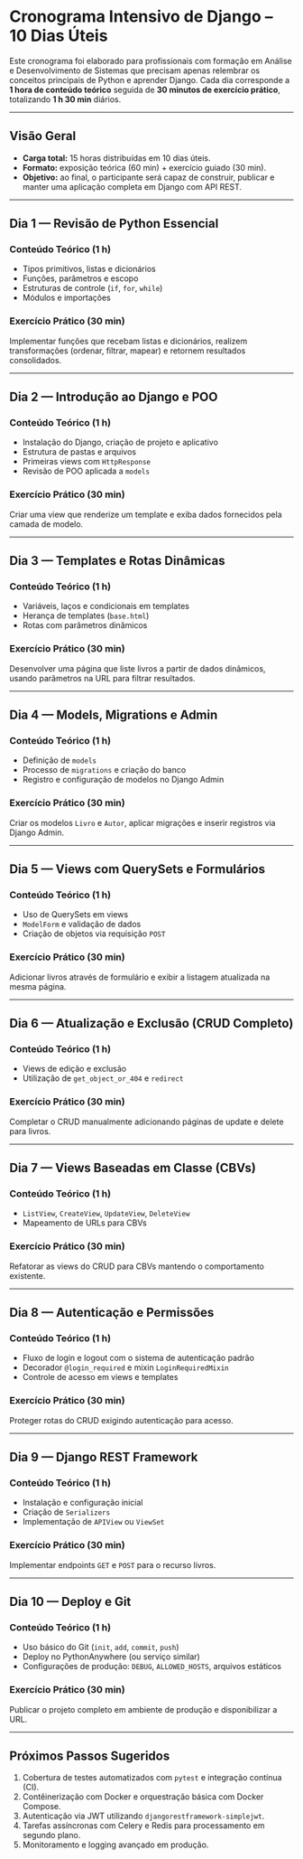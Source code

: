 # Cronograma Intensivo de Django – 10 Dias Úteis

Este cronograma foi elaborado para profissionais com formação em Análise e Desenvolvimento de Sistemas que precisam apenas relembrar os conceitos principais de Python e aprender Django. Cada dia corresponde a **1 hora de conteúdo teórico** seguida de **30 minutos de exercício prático**, totalizando **1 h 30 min** diários.

---

## Visão Geral
- **Carga total:** 15 horas distribuídas em 10 dias úteis.
- **Formato:** exposição teórica (60 min) + exercício guiado (30 min).
- **Objetivo:** ao final, o participante será capaz de construir, publicar e manter uma aplicação completa em Django com API REST.

---

## Dia 1 — Revisão de Python Essencial
### Conteúdo Teórico (1 h)
- Tipos primitivos, listas e dicionários
- Funções, parâmetros e escopo
- Estruturas de controle (`if`, `for`, `while`)
- Módulos e importações

### Exercício Prático (30 min)
Implementar funções que recebam listas e dicionários, realizem transformações (ordenar, filtrar, mapear) e retornem resultados consolidados.

---

## Dia 2 — Introdução ao Django e POO
### Conteúdo Teórico (1 h)
- Instalação do Django, criação de projeto e aplicativo
- Estrutura de pastas e arquivos
- Primeiras views com `HttpResponse`
- Revisão de POO aplicada a `models`

### Exercício Prático (30 min)
Criar uma view que renderize um template e exiba dados fornecidos pela camada de modelo.

---

## Dia 3 — Templates e Rotas Dinâmicas
### Conteúdo Teórico (1 h)
- Variáveis, laços e condicionais em templates
- Herança de templates (`base.html`)
- Rotas com parâmetros dinâmicos

### Exercício Prático (30 min)
Desenvolver uma página que liste livros a partir de dados dinâmicos, usando parâmetros na URL para filtrar resultados.

---

## Dia 4 — Models, Migrations e Admin
### Conteúdo Teórico (1 h)
- Definição de `models`
- Processo de `migrations` e criação do banco
- Registro e configuração de modelos no Django Admin

### Exercício Prático (30 min)
Criar os modelos `Livro` e `Autor`, aplicar migrações e inserir registros via Django Admin.

---

## Dia 5 — Views com QuerySets e Formulários
### Conteúdo Teórico (1 h)
- Uso de QuerySets em views
- `ModelForm` e validação de dados
- Criação de objetos via requisição `POST`

### Exercício Prático (30 min)
Adicionar livros através de formulário e exibir a listagem atualizada na mesma página.

---

## Dia 6 — Atualização e Exclusão (CRUD Completo)
### Conteúdo Teórico (1 h)
- Views de edição e exclusão
- Utilização de `get_object_or_404` e `redirect`

### Exercício Prático (30 min)
Completar o CRUD manualmente adicionando páginas de update e delete para livros.

---

## Dia 7 — Views Baseadas em Classe (CBVs)
### Conteúdo Teórico (1 h)
- `ListView`, `CreateView`, `UpdateView`, `DeleteView`
- Mapeamento de URLs para CBVs

### Exercício Prático (30 min)
Refatorar as views do CRUD para CBVs mantendo o comportamento existente.

---

## Dia 8 — Autenticação e Permissões
### Conteúdo Teórico (1 h)
- Fluxo de login e logout com o sistema de autenticação padrão
- Decorador `@login_required` e mixin `LoginRequiredMixin`
- Controle de acesso em views e templates

### Exercício Prático (30 min)
Proteger rotas do CRUD exigindo autenticação para acesso.

---

## Dia 9 — Django REST Framework
### Conteúdo Teórico (1 h)
- Instalação e configuração inicial
- Criação de `Serializers`
- Implementação de `APIView` ou `ViewSet`

### Exercício Prático (30 min)
Implementar endpoints `GET` e `POST` para o recurso livros.

---

## Dia 10 — Deploy e Git
### Conteúdo Teórico (1 h)
- Uso básico do Git (`init`, `add`, `commit`, `push`)
- Deploy no PythonAnywhere (ou serviço similar)
- Configurações de produção: `DEBUG`, `ALLOWED_HOSTS`, arquivos estáticos

### Exercício Prático (30 min)
Publicar o projeto completo em ambiente de produção e disponibilizar a URL.

---

## Próximos Passos Sugeridos
1. Cobertura de testes automatizados com `pytest` e integração contínua (CI).
2. Contêinerização com Docker e orquestração básica com Docker Compose.
3. Autenticação via JWT utilizando `djangorestframework-simplejwt`.
4. Tarefas assíncronas com Celery e Redis para processamento em segundo plano.
5. Monitoramento e logging avançado em produção.

